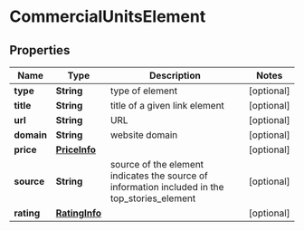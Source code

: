 

# CommercialUnitsElement


## Properties

| Name | Type | Description | Notes |
|------------ | ------------- | ------------- | -------------|
|**type** | **String** | type of element |  [optional] |
|**title** | **String** | title of a given link element |  [optional] |
|**url** | **String** | URL |  [optional] |
|**domain** | **String** | website domain |  [optional] |
|**price** | [**PriceInfo**](PriceInfo.md) |  |  [optional] |
|**source** | **String** | source of the element indicates the source of information included in the top_stories_element |  [optional] |
|**rating** | [**RatingInfo**](RatingInfo.md) |  |  [optional] |



